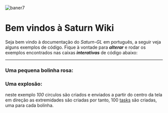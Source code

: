 <html lang="en">
<script src="https://pagecdn.io/lib/ace/1.4.12/ace.js" type="text/javascript" charset="utf-8"></script>
<script src='../../../javascripts/codeblock.js'></script>
</html>



![baner7](https://user-images.githubusercontent.com/43425971/131168286-6077a2c9-7572-4c39-97e1-6da6636addd2.png)

# Bem vindos à Saturn Wiki

Seja bem vindo à documentação do *Saturn-GL* em português, a seguir veja alguns exemplos de código.
Fique à vontade para ***alterar*** e rodar os exemplos encontrados nas caixas ***interativas*** de código abaixo:

---

### Uma pequena bolinha rosa:
<html lang="en">
<div id="divcode1">    
</div>
<script >
    createCodeBlock('divcode1','1',
`Circle circle = CircleBuilder.aCircle()
.withCenter(100, 500)
.withColor(new Color(200,0,200))
.build();

add(circle);

circle.move(500,0,seconds(3)).execute();`
        );
</script>

</html>



### Uma  explosão:

neste exemplo *100* circulos são criados e enviados a partir do centro da tela em direção as extremidades 
são criadas por tanto, 100 [tasks](docpages/task/task.md) são criadas, uma para cada bolinha. 

<html lang="en">
<div id="divcode2">    
</div>
<script >
    createCodeBlock('divcode2','2',
`for (int i = 0; i < 100; i++) {
            Circle circle = CircleBuilder.aCircle()
                    .withCenter(500, 500)
                    .withColor(Color.white)
                    .withRadius(20)
                    .build();

            add(circle);

            var ang = Math.random() * 6.28;
            var distance = Math.random() * 400;
            
            circle.move(distance * Math.cos(ang), distance * Math.sin(ang), seconds(3))
                    .parallel(wait(seconds(1.5)).andThen(circle.changeColor(new Color(0, 0, 0, 0))))
                    .executeInBackGround();
}`
        );
</script>

</html>



